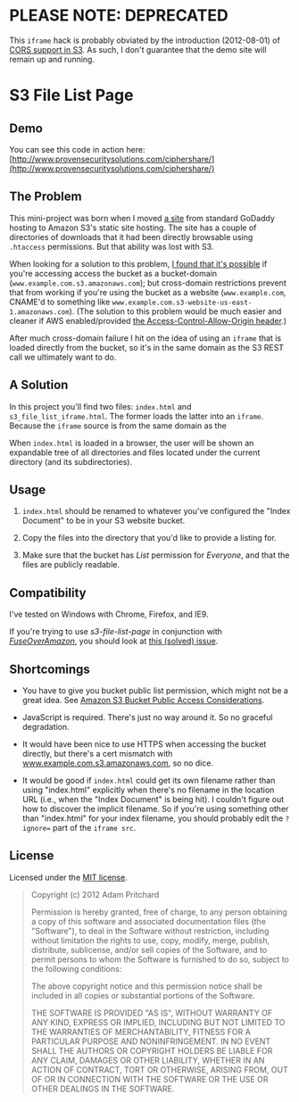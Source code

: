 # PLEASE NOTE: DEPRECATED

This `iframe` hack is probably obviated by the introduction (2012-08-01) of [CORS support in S3](http://docs.amazonwebservices.com/AmazonS3/latest/dev/cors.html).
As such, I don't guarantee that the demo site will remain up and running. 

# S3 File List Page #

## Demo ##

You can see this code in action here: 
[http://www.provensecuritysolutions.com/ciphershare/](http://www.provensecuritysolutions.com/ciphershare/)


## The Problem ##

This mini-project was born when I moved [a site](http://www.provensecuritysolutions.com) from standard GoDaddy hosting to Amazon S3's static site hosting. The site has a couple of directories of downloads that it had been directly browsable using `.htaccess` permissions. But that ability was lost with S3.

When looking for a solution to this problem, [I found that it's possible](https://aws.amazon.com/code/Amazon-S3/1713) if you're accessing access the bucket as a bucket-domain (`www.example.com.s3.amazonaws.com`); but cross-domain restrictions prevent that from working if you're using the bucket as a website (`www.example.com`, CNAME'd to something like `www.example.com.s3-website-us-east-1.amazonaws.com`). (The solution to this problem would be much easier and cleaner if AWS enabled/provided [the Access-Control-Allow-Origin header](https://forums.aws.amazon.com/thread.jspa?threadID=34281&start=125&tstart=0).)

After much cross-domain failure I hit on the idea of using an `iframe` that is loaded directly from the bucket, so it's in the same domain as the S3 REST call we ultimately want to do.

## A Solution ##

In this project you'll find two files: `index.html` and `s3_file_list_iframe.html`. The former loads the latter into an `iframe`. Because the `iframe` source is from the same domain as the 

When `index.html` is loaded in a browser, the user will be shown an expandable tree of all directories and files located under the current directory (and its subdirectories). 

## Usage ##

1. `index.html` should be renamed to whatever you've configured the "Index Document" to be in your S3 website bucket. 

2. Copy the files into the directory that you'd like to provide a listing for. 

3. Make sure that the bucket has *List* permission for *Everyone*, and that the files are publicly readable.

## Compatibility ##

I've tested on Windows with Chrome, Firefox, and IE9.

If you're trying to use *s3-file-list-page* in conjunction with [*FuseOverAmazon*](http://code.google.com/p/s3fs/wiki/FuseOverAmazon), you should look at [this (solved) issue](https://github.com/adam-p/s3-file-list-page/issues/1).

## Shortcomings ##

- You have to give you bucket public list permission, which might not be a great idea. See [Amazon S3 Bucket Public Access Considerations](http://aws.amazon.com/articles/5050).

- JavaScript is required. There's just no way around it. So no graceful degradation.

- It would have been nice to use HTTPS when accessing the bucket directly, but there's a cert mismatch with www.example.com.s3.amazonaws.com, so no dice.

- It would be good if `index.html` could get its own filename rather than using "index.html" explicitly when there's no filename in the location URL (i.e., when the "Index Document" is being hit). I couldn't figure out how to discover the implicit filename. So if you're using something other than "index.html" for your index filename, you should probably edit the `?ignore=` part of the `iframe src`.

## License ##

Licensed under the [MIT license](http://www.opensource.org/licenses/mit-license.php).

> Copyright (c) 2012 Adam Pritchard
> 
> Permission is hereby granted, free of charge, to any person obtaining a copy of this software and associated documentation files (the "Software"), to deal in the Software without restriction, including without limitation the rights to use, copy, modify, merge, publish, distribute, sublicense, and/or sell copies of the Software, and to permit persons to whom the Software is furnished to do so, subject to the following conditions:
> 
> The above copyright notice and this permission notice shall be included in all copies or substantial portions of the Software.
> 
> THE SOFTWARE IS PROVIDED "AS IS", WITHOUT WARRANTY OF ANY KIND, EXPRESS OR IMPLIED, INCLUDING BUT NOT LIMITED TO THE WARRANTIES OF MERCHANTABILITY, FITNESS FOR A PARTICULAR PURPOSE AND NONINFRINGEMENT. IN NO EVENT SHALL THE AUTHORS OR COPYRIGHT HOLDERS BE LIABLE FOR ANY CLAIM, DAMAGES OR OTHER LIABILITY, WHETHER IN AN ACTION OF CONTRACT, TORT OR OTHERWISE, ARISING FROM, OUT OF OR IN CONNECTION WITH THE SOFTWARE OR THE USE OR OTHER DEALINGS IN THE SOFTWARE.
